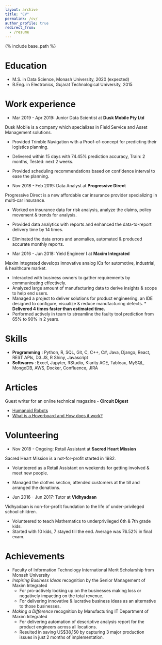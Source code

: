 ```yaml
---
layout: archive
title: "CV"
permalink: /cv/
author_profile: true
redirect_from:
  - /resume
---
```


{% include base_path %}

Education
======
* M.S. in Data Science, Monash University, 2020 (expected)
* B.Eng. in Electronics, Gujarat Technological University, 2015

Work experience
======
* Mar 2019 - Apr 2019: Junior Data Scientist at **Dusk Mobile Pty Ltd**

Dusk Mobile is a company which specializes in Field Service and Asset Management solutions.
  * Provided Trimble Navigation with a Proof-of-concept for predicting their logistics planning.
  * Delivered within 15 days with 74.45% prediction accuracy, Train: 2 months, Tested: next 2 weeks.
  * Provided scheduling recommendations based on confidence interval to ease the planning.

* Nov 2018 - Feb 2019: Data Analyst at **Progressive Direct**

Progressive Direct is a new affordable car insurance provider specializing in multi-car insurance.
  * Worked on insurance data for risk analysis, analyze the claims, policy movement & trends for analysis.
  * Provided data analytics with reports and enhanced the data-to-report delivery time by 14 times.
  * Eliminated the data errors and anomalies, automated & produced accurate monthly reports.

* Mar 2016 - Jun 2018: Yield Engineer I at **Maxim Integrated**

Maxim Integrated develops innovative analog ICs for automotive, industrial, & healthcare market.
  * Interacted with business owners to gather requirements by communicating effectively.
  * Analyzed large amount of manufacturing data to derive insights & scope to help end users.
  * Managed a project to deliver solutions for product engineering, an IDE designed to configure, visualize & reduce manufacturing defects.       * **Delivered 4 times faster than estimated time.**
  * Performed actively in team to streamline the faulty tool prediction from 65% to 90% in 2 years.

Skills
======
* **Programming** : Python, R, SQL, Git, C, C++, C#, Java, Django, React, REST APIs, D3.JS, R Shiny, Javascript
* **Softwares**   : Excel, Jupyter, RStudio, Klarity ACE, Tableau, MySQL, MongoDB, AWS, Docker, Confluence, JIRA

Articles
======
Guest writer for an online technical magazine - **Circuit Digest**
* [Humanoid Robots](https://circuitdigest.com/article/humanoid-robots)
* [What is a Hoverboard and How does it work?](https://circuitdigest.com/article/what-is-hoverboard-how-does-it-work)
  
Volunteering
======
* Nov 2018 - Ongoing: Retail Assistant at **Sacred Heart Mission**

Sacred Heart Mission is a not-for-profit started in 1982.
  * Volunteered as a Retail Assistant on weekends for getting involved & meet new people.
  * Managed the clothes section, attended customers at the till and arranged the donations. 
 
* Jun 2016 - Jun 2017: Tutor at **Vidhyadaan**

Vidhyadaan is non-for-profit foundation to the life of under-privileged school children. 
  * Volunteered to teach Mathematics to underprivileged 6th & 7th grade kids.
  * Started with 10 kids, 7 stayed till the end. Average was 76.52% in final exam.
  
Achievements
======
* Faculty of Information Technology International Merit Scholarship from Monash University
* *Inspiring Business Ideas* recognition by the Senior Management of Maxim Integrated
  * For pro-actively looking up on the businesses making loss or negatively impacting on the total revenue.
  * For delivering innovative & lucrative business ideas as an alternative to those businesses.
* *Making a Difference* recognition by Manufacturing IT Department of Maxim Integrated
  * For delivering automation of descriptive analysis report for the product engineers across all locations.
  * Resulted in saving US$38,150 by capturing 3 major production issues in just 2 months of implementation.
